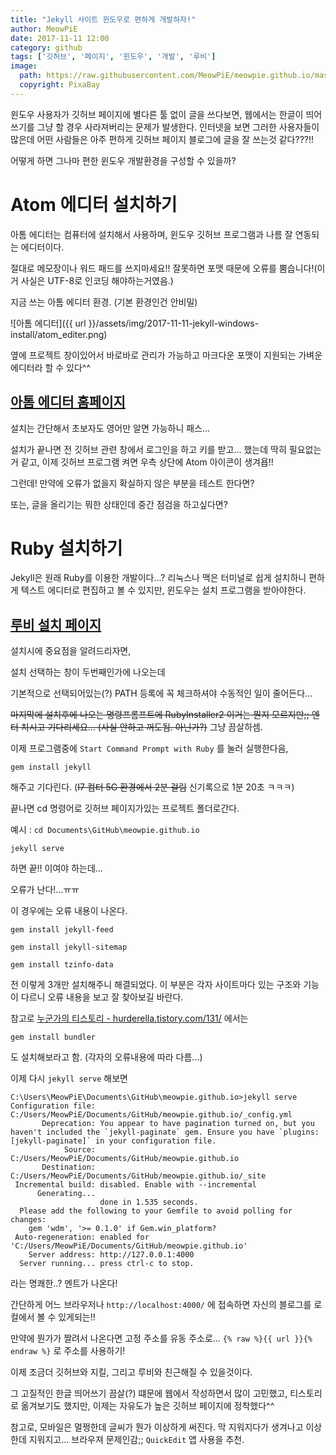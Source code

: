 ```yaml
---
title: "Jekyll 사이트 윈도우로 편하게 개발하자!"
author: MeowPiE
date: 2017-11-11 12:00
category: github
tags: ['깃허브', '페이지', '윈도우', '개발', '루비']
image:
  path: https://raw.githubusercontent.com/MeowPiE/meowpie.github.io/master/assets/img/2017-11-11-jekyll-windows-install/ruby.png
  copyright: PixaBay
---
```


윈도우 사용자가 깃허브 페이지에 별다른 툴 없이 글을 쓰다보면, 웹에서는 한글이 띄어쓰기를 그냥 할 경우 사라져버리는 문제가 발생한다. 인터넷을 보면 그러한 사용자들이 많은데 어떤 사람들은 아주 편하게 깃허브 페이지 블로그에 글을 잘 쓰는것 같다???!!

어떻게 하면 그나마 편한 윈도우 개발환경을 구성할 수 있을까?

# Atom 에디터 설치하기

아톰 에디터는 컴퓨터에 설치해서 사용하며, 윈도우 깃허브 프로그램과 나름 잘 연동되는 에디터이다.

절대로 메모장이나 워드 패드를 쓰지마세요!! 잘못하면 포맷 때문에 오류를 뿜습니다!(이거 사실은 UTF-8로 인코딩 해야하는거였음.)

지금 쓰는 아톰 에디터 환경. (기본 환경인건 안비밀)

![아톰 에디터]({{ url }}/assets/img/2017-11-11-jekyll-windows-install/atom_editer.png)

옆에 프로젝트 창이있어서 바로바로 관리가 가능하고 마크다운 포맷이 지원되는 가벼운 에디터라 할 수 있다^^

## [아톰 에디터 홈페이지](https://atom.io/)

설치는 간단해서 초보자도 영어만 알면 가능하니 패스...

설치가 끝나면 전 깃허브 관련 창에서 로그인을 하고 키를 받고... 했는데 딱히 필요없는거 같고, 이제 깃허브 프로그램 켜면 우측 상단에 Atom 아이콘이 생겨욥!!

그런데! 만약에 오류가 없을지 확실하지 않은 부분을 테스트 한다면?

또는, 글을 올리기는 뭐한 상태인데 중간 점검을 하고싶다면?

# Ruby 설치하기

Jekyll은 원래 Ruby를 이용한 개발이다...? 리눅스나 맥은 터미널로 쉽게 설치하니 편하게 텍스트 에디터로 편집하고 볼 수 있지만, 윈도우는 설치 프로그램을 받아야한다.

## [루비 설치 페이지](https://rubyinstaller.org/)

설치시에 중요점을 알려드리자면,

설치 선택하는 창이 두번째인가에 나오는데

기본적으로 선택되어있는(?) PATH 등록에 꼭 체크하셔야 수동적인 일이 줄어든다...

~~마지막에 설치후에 나오는 명령프롬프트에 RubyInstaller2 이거는 뭔지 모르지만;; 엔터 치시고 기다리세요... (사실 안하고 꺼도됨. 아닌가?)~~ 그냥 끔살하셈.

이제 프로그램중에 `Start Command Prompt with Ruby` 를 눌러 실행한다음,

```
gem install jekyll
```

해주고 기다린다. (~~I7 컴터 5G 환경에서 2분 걸림~~ 신기록으로 1분 20초 ㅋㅋㅋ)

끝나면 cd 명령어로 깃허브 페이지가있는 프로젝트 폴더로간다.

예시 : `cd Documents\GitHub\meowpie.github.io`

```
jekyll serve
```

하면 끝!! 이여야 하는데...

오류가 난다!...ㅠㅠ

이 경우에는 오류 내용이 나온다.

```
gem install jekyll-feed

gem install jekyll-sitemap

gem install tzinfo-data
```

전 이렇게 3개만 설치해주니 해결되었다. 이 부분은 각자 사이트마다 있는 구조와 기능이 다르니 오류 내용을 보고 잘 찾아보길 바란다.

참고로 [누군가의 티스토리 - hurderella.tistory.com/131/](http://hurderella.tistory.com/131/) 에서는

```
gem install bundler
```

도 설치해보라고 함. (각자의 오류내용에 따라 다름...)

이제 다시 `jekyll serve` 해보면

```
C:\Users\MeowPiE\Documents\GitHub\meowpie.github.io>jekyll serve
Configuration file: C:/Users/MeowPiE/Documents/GitHub/meowpie.github.io/_config.yml
       Deprecation: You appear to have pagination turned on, but you haven't included the `jekyll-paginate` gem. Ensure you have `plugins: [jekyll-paginate]` in your configuration file.
            Source: C:/Users/MeowPiE/Documents/GitHub/meowpie.github.io
       Destination: C:/Users/MeowPiE/Documents/GitHub/meowpie.github.io/_site
 Incremental build: disabled. Enable with --incremental
      Generating...
                    done in 1.535 seconds.
  Please add the following to your Gemfile to avoid polling for changes:
    gem 'wdm', '>= 0.1.0' if Gem.win_platform?
 Auto-regeneration: enabled for 'C:/Users/MeowPiE/Documents/GitHub/meowpie.github.io'
    Server address: http://127.0.0.1:4000
  Server running... press ctrl-c to stop.
```

라는 명쾌한..? 멘트가 나온다!

간단하게 어느 브라우저나 `http://localhost:4000/` 에 접속하면 자신의 블로그를 로컬에서 볼 수 있게되는!!

만약에 뭔가가 짤려서 나온다면 고정 주소를 유동 주소로... `{% raw %}{{ url }}{% endraw %}` 로 주소를 사용하기!

이제 조금더 깃허브와 지킬, 그리고 루비와 친근해질 수 있을것이다.

그 고질적인 한글 띄어쓰기 끔살(?) 떄문에 웹에서 작성하면서 많이 고민했고, 티스토리로 옮겨보기도 했지만, 이제는 자유도가 높은 깃허브 페이지에 정착했다^^

참고로, 모바일은 멀쩡한데 글씨가 뭔가 이상하게 써진다. 막 지워지다가 생겨나고 이상한데 지워지고... 브라우져 문제인감;; `QuickEdit` 앱 사용을 추천.

